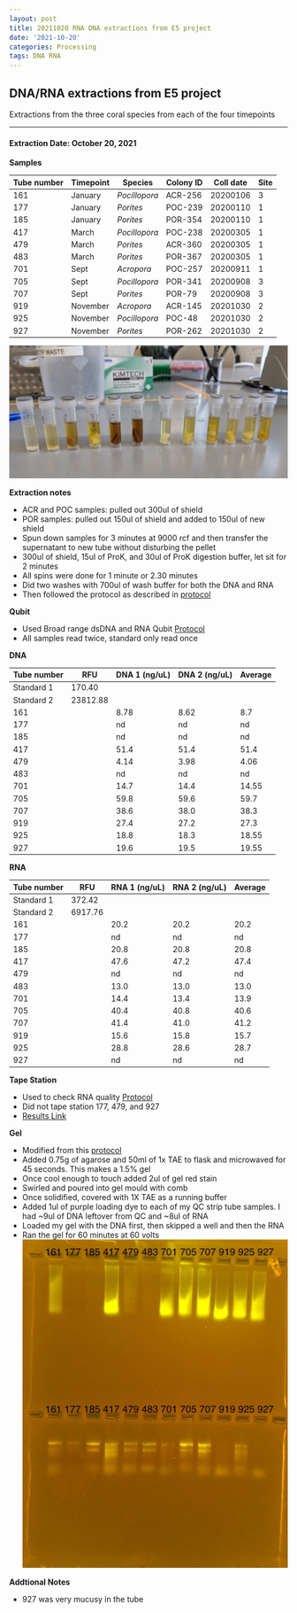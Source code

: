 ```yaml
---
layout: post
title: 20211020 RNA DNA extractions from E5 project
date: '2021-10-20'
categories: Processing
tags: DNA RNA
---
```


## DNA/RNA extractions from E5 project

Extractions from the three coral species from each of the four timepoints

---

#### Extraction Date: October 20, 2021 
**Samples**

| Tube number 	| Timepoint	   	| Species	    | Colony ID 	| Coll date		| Site       	|
|-------------	|------------	|-------------	|-------------	|-------------	|-------------	|
| 161		 	| January	 	| *Pocillopora*	| ACR-256      	| 20200106   	| 3				|
| 177			| January	 	| *Porites*		| POC-239	    | 20200110		| 1				|
| 185		 	| January	  	| *Porites*		| POR-354    	| 20200110  	| 1				|
| 417		 	| March		 	| *Pocillopora*	| POC-238    	| 20200305   	| 1				|
| 479			| March 		| *Porites*		| ACR-360	    | 20200305		| 1				|
| 483		 	| March	  		| *Porites*		| POR-367    	| 20200305  	| 1				|
| 701		 	| Sept		 	| *Acropora*	| POC-257     	| 20200911   	| 1				|
| 705			| Sept	 		| *Pocillopora*	| POR-341	    | 20200908		| 3				|
| 707		 	| Sept		  	| *Porites*		| POR-79     	| 20200908  	| 3				|
| 919		 	| November	 	| *Acropora*	| ACR-145	   	| 20201030   	| 2				|
| 925			| November	 	| *Pocillopora*	| POC-48	    | 20201030		| 2				|
| 927		 	| November	  	| *Porites*		| POR-262    	| 20201030  	| 2				|


![20211020_samples.jpg](https://github.com/Kterpis/Putnam_Lab_Notebook/blob/master/images/samples/20211020_samples.jpg?raw=true)


**Extraction notes**
 - ACR and POC samples: pulled out 300ul of shield
 - POR samples: pulled out 150ul of shield and added to 150ul of new shield 
 - Spun down samples for 3 minutes at 9000 rcf and then transfer the supernatant to new tube without disturbing the pellet
 - 300ul of shield, 15ul of ProK, and 30ul of ProK digestion buffer, let sit for 2 minutes
 - All spins were done for 1 minute or 2.30 minutes
 - Did two washes with 700ul of wash buffer for both the DNA and RNA
 - Then followed the protocol as described in [protocol](https://github.com/emmastrand/EmmaStrand_Notebook/blob/master/_posts/2019-05-31-Zymo-Duet-RNA-DNA-Extraction-Protocol.md)


**Qubit**
 - Used Broad range dsDNA and RNA Qubit [Protocol](https://meschedl.github.io/MESPutnam_Open_Lab_Notebook/Qubit-Protocol/)
 - All samples read twice, standard only read once
 
**DNA**

| Tube number 	| RFU		   	| DNA 1 (ng/uL) | DNA 2 (ng/uL) | Average     	|
|-------------	|------------	|-------------	|-------------	|-------------	|
| Standard 1  	| 170.40	 	| 		      	| 		      	|	         	|
| Standard 2 	| 23812.88	 	| 		    	| 		    	| 	        	|
| 161		 	|		     	| 8.78	     	| 8.62	     	| 8.7        	|
| 177		 	| 			   	| nd	  	    | nd        	| nd			|
| 185		  	|		     	| nd 	      	| nd        	| nd	       	|
| 417		 	| 			   	| 51.4        	| 51.4        	| 51.4 	   		|
| 479		  	|		     	| 4.14      	| 3.98         	| 4.06        	|
| 483		 	| 			   	| nd	      	| nd	      	| nd	       	|
| 701		  	|		     	| 14.7       	| 14.4        	| 14.55       	|
| 705		 	| 			   	| 59.8       	| 59.6         	| 59.7      	|
| 707		  	|		     	| 38.6  	    | 38.0         	| 38.3        	|
| 919		 	| 			   	| 27.4        	| 27.2        	| 27.3        	|
| 925		  	|		     	| 18.8      	| 18.3      	| 18.55       	|
| 927		 	| 			   	| 19.6       	| 19.5         	| 19.55       	|


**RNA**


| Tube number 	| RFU		   	| RNA 1 (ng/uL) | RNA 2 (ng/uL) | Average     	|
|-------------	|------------	|-------------	|-------------	|-------------	|
| Standard 1  	| 372.42	 	| 		      	| 		      	|	         	|
| Standard 2 	| 6917.76	 	| 		    	| 		    	| 	        	|
| 161		 	|		     	| 20.2	     	| 20.2	     	| 20.2        	|
| 177		 	| 			   	| nd	  	    | nd        	| nd			|
| 185		  	|		     	| 20.8 	      	| 20.8        	| 20.8       	|
| 417		 	| 			   	| 47.6        	| 47.2        	| 47.4      	|
| 479		  	|		     	| nd	      	| nd         	| nd        	|
| 483		 	| 			   	| 13.0      	| 13.0	      	| 13.0       	|
| 701		  	|		     	| 14.4       	| 13.4        	| 13.9       	|
| 705		 	| 			   	| 40.4       	| 40.8         	| 40.6      	|
| 707		  	|		     	| 41.4  	    | 41.0         	| 41.2        	|
| 919		 	| 			   	| 15.6        	| 15.8        	| 15.7        	|
| 925		  	|		     	| 28.8      	| 28.6      	| 28.7       	|
| 927		 	| 			   	| nd	       	| nd         	| nd	       	|


**Tape Station**
 - Used to check RNA quality [Protocol](https://meschedl.github.io/MESPutnam_Open_Lab_Notebook/RNA-TapeStation-Protocol/)
 - Did not tape station 177, 479, and 927
 - [Results Link](https://github.com/Kterpis/Putnam_Lab_Notebook/blob/d5786e1db42c86a8c40bfd5e1dd49f09dfafbe26/images/tape_station/2021-10-22%20-%2012.45.03.pdf)

**Gel**
 - Modified from this [protocol](https://meschedl.github.io/MESPutnam_Open_Lab_Notebook/Gel-Protocol/)
 - Added 0.75g of agarose and 50ml of 1x TAE to flask and microwaved for 45 seconds. This makes a 1.5% gel
 - Once cool enough to touch added 2ul of gel red stain
 - Swirled and poured into gel mould with comb
 - Once solidified, covered with 1X TAE as a running buffer
 - Added 1ul of purple loading dye to each of my QC strip tube samples. I had ~9ul of DNA leftover from QC and ~8ul of RNA
 - Loaded my gel with the DNA first, then skipped a well and then the RNA
 - Ran the gel for 60 minutes at 60 volts
 ![2021020_gel.jpg](https://github.com/Kterpis/Putnam_Lab_Notebook/blob/master/images/gels/20211020_gel.jpg?raw=true)
 
 **Addtional Notes**
  - 927 was very mucusy in the tube

